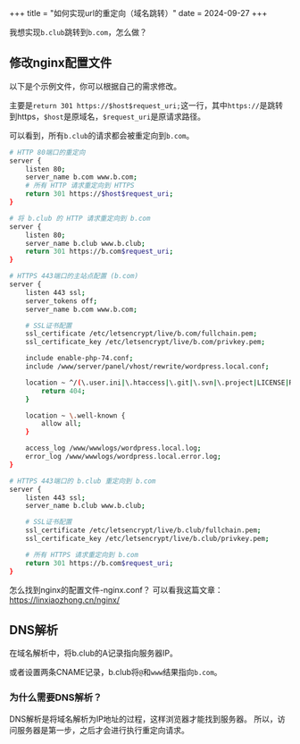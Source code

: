 +++
title = "如何实现url的重定向（域名跳转）"
date = 2024-09-27
+++

我想实现`b.club`跳转到`b.com`，怎么做？

## 修改nginx配置文件
以下是个示例文件，你可以根据自己的需求修改。

主要是`return 301 https://$host$request_uri;`这一行，其中`https://`是跳转到https，`$host`是原域名，`$request_uri`是原请求路径。

可以看到，所有`b.club`的请求都会被重定向到`b.com`。
```bash
# HTTP 80端口的重定向
server {
    listen 80;
    server_name b.com www.b.com;
    # 所有 HTTP 请求重定向到 HTTPS
    return 301 https://$host$request_uri;
}

# 将 b.club 的 HTTP 请求重定向到 b.com
server {
    listen 80;
    server_name b.club www.b.club;
    return 301 https://b.com$request_uri;
}

# HTTPS 443端口的主站点配置 (b.com)
server {
    listen 443 ssl;
    server_tokens off;
    server_name b.com www.b.com;

    # SSL证书配置
    ssl_certificate /etc/letsencrypt/live/b.com/fullchain.pem;
    ssl_certificate_key /etc/letsencrypt/live/b.com/privkey.pem;

    include enable-php-74.conf;
    include /www/server/panel/vhost/rewrite/wordpress.local.conf;

    location ~ ^/(\.user.ini|\.htaccess|\.git|\.svn|\.project|LICENSE|README.md) {
        return 404;
    }

    location ~ \.well-known {
        allow all;
    }

    access_log /www/wwwlogs/wordpress.local.log;
    error_log /www/wwwlogs/wordpress.local.error.log;
}

# HTTPS 443端口的 b.club 重定向到 b.com
server {
    listen 443 ssl;
    server_name b.club www.b.club;

    # SSL证书配置
    ssl_certificate /etc/letsencrypt/live/b.club/fullchain.pem;
    ssl_certificate_key /etc/letsencrypt/live/b.club/privkey.pem;

    # 所有 HTTPS 请求重定向到 b.com
    return 301 https://b.com$request_uri;
}
```

怎么找到nginx的配置文件-nginx.conf？
可以看我这篇文章：
https://linxiaozhong.cn/nginx/

## DNS解析
在域名解析中，将b.club的A记录指向服务器IP。

或者设置两条CNAME记录，b.club将`@`和`www`结果指向`b.com`。

### 为什么需要DNS解析？
DNS解析是将域名解析为IP地址的过程，这样浏览器才能找到服务器。
所以，访问服务器是第一步，之后才会进行执行重定向请求。